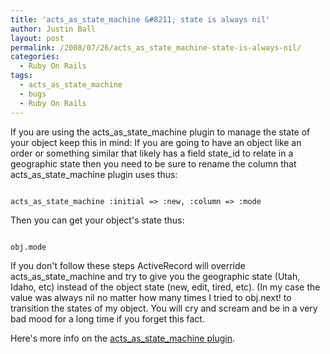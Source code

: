 ```yaml
---
title: 'acts_as_state_machine &#8211; state is always nil'
author: Justin Ball
layout: post
permalink: /2008/07/26/acts_as_state_machine-state-is-always-nil/
categories:
  - Ruby On Rails
tags:
  - acts_as_state_machine
  - bugs
  - Ruby On Rails
---
```


If you are using the acts_as_state_machine plugin to manage the state of your object keep this in mind:
If you are going to have an object like an order or something similar that likely has a field state_id to relate in a geographic state then you need to be sure to rename the column that acts_as_state_machine plugin uses thus:

<pre><code class="ruby">
acts_as_state_machine :initial => :new, :column => :mode
</pre></code>

Then you can get your object's state thus:

<pre><code class="ruby">
obj.mode
</pre></code>

If you don't follow these steps ActiveRecord will override acts_as_state_machine and try to give you the geographic state (Utah, Idaho, etc) instead of the object state (new, edit, tired, etc).  (In my case the value was always nil no matter how many times I tried to obj.next! to transition the states of my object.  You will cry and scream and be in a very bad mood for a long time if you forget this fact.

Here's more info on the <a href="http://rails.aizatto.com/2007/05/24/ruby-on-rails-finite-state-machine-plugin-acts_as_state_machine/">acts_as_state_machine plugin</a>.
